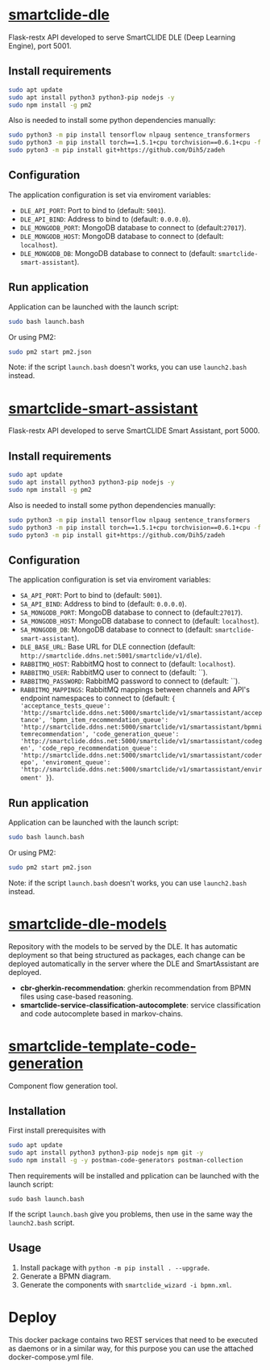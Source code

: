 # [smartclide-dle](https://github.com/eclipse-researchlabs/smartclide-smart-assistant/tree/main/smartclide-dle/smartclide-dle)
Flask-restx API developed to serve SmartCLIDE DLE (Deep Learning Engine), port 5001.

## Install requirements

```bash
sudo apt update
sudo apt install python3 python3-pip nodejs -y
sudo npm install -g pm2
```

Also is needed to install some python dependencies manually:

```bash
sudo python3 -m pip install tensorflow nlpaug sentence_transformers
sudo python3 -m pip install torch==1.5.1+cpu torchvision==0.6.1+cpu -f https://download.pytorch.org/whl/torch_stable.html
sudo pyton3 -m pip install git+https://github.com/Dih5/zadeh
```

## Configuration

The application configuration is set via enviroment variables:

- `DLE_API_PORT`: Port to bind to (default: `5001`). 
- `DLE_API_BIND`: Address to bind to (default: `0.0.0.0`).
- `DLE_MONGODB_PORT`: MongoDB database to connect to (default:`27017`).
- `DLE_MONGODB_HOST`: MongoDB database to connect to (default: `localhost`).
- `DLE_MONGODB_DB`: MongoDB database to connect to (default: `smartclide-smart-assistant`).


## Run application

Application can be launched with the launch script:

```bash
sudo bash launch.bash
```

Or using PM2:

```bash
sudo pm2 start pm2.json
```

Note: if the script `launch.bash` doesn't works, you can use `launch2.bash` instead.

# [smartclide-smart-assistant](https://github.com/eclipse-researchlabs/smartclide-smart-assistant/tree/main/smartclide-dle/smartclide-smart-assistant)
Flask-restx API developed to serve SmartCLIDE Smart Assistant, port 5000.

## Install requirements

```bash
sudo apt update
sudo apt install python3 python3-pip nodejs -y
sudo npm install -g pm2
```

Also is needed to install some python dependencies manually:

```bash
sudo python3 -m pip install tensorflow nlpaug sentence_transformers
sudo python3 -m pip install torch==1.5.1+cpu torchvision==0.6.1+cpu -f https://download.pytorch.org/whl/torch_stable.html
sudo pyton3 -m pip install git+https://github.com/Dih5/zadeh
```


## Configuration

The application configuration is set via enviroment variables:

- `SA_API_PORT`: Port to bind to (default: `5001`). 
- `SA_API_BIND`: Address to bind to (default: `0.0.0.0`).
- `SA_MONGODB_PORT`: MongoDB database to connect to (default:`27017`).
- `SA_MONGODB_HOST`: MongoDB database to connect to (default: `localhost`).
- `SA_MONGODB_DB`: MongoDB database to connect to (default: `smartclide-smart-assistant`).
- `DLE_BASE_URL`: Base URL for DLE connection (default: `http://smartclide.ddns.net:5001/smartclide/v1/dle`).
- `RABBITMQ_HOST`: RabbitMQ host to connect to (default: `localhost`).
- `RABBITMQ_USER`: RabbitMQ user to connect to (default: ``).
- `RABBITMQ_PASSWORD`: RabbitMQ password to connect to (default: ``).
- `RABBITMQ_MAPPINGS`: RabbitMQ mappings between channels and API's endpoint namespaces to connect to (default: `{
	    'acceptance_tests_queue': 'http://smartclide.ddns.net:5000/smartclide/v1/smartassistant/acceptance',
	    'bpmn_item_recommendation_queue': 'http://smartclide.ddns.net:5000/smartclide/v1/smartassistant/bpmnitemrecommendation',
	    'code_generation_queue': 'http://smartclide.ddns.net:5000/smartclide/v1/smartassistant/codegen',
	    'code_repo_recommendation_queue': 'http://smartclide.ddns.net:5000/smartclide/v1/smartassistant/coderepo',
	    'enviroment_queue': 'http://smartclide.ddns.net:5000/smartclide/v1/smartassistant/enviroment'
	}`).

## Run application

Application can be launched with the launch script:

```bash
sudo bash launch.bash
```

Or using PM2:

```bash
sudo pm2 start pm2.json
```

Note: if the script `launch.bash` doesn't works, you can use `launch2.bash` instead.

# [smartclide-dle-models](https://github.com/eclipse-researchlabs/smartclide-smart-assistant/tree/main/smartclide-dle-models)
Repository with the models to be served by the DLE. It has automatic deployment so that being structured as packages, each change can be deployed automatically in the server where the DLE and SmartAssistant are deployed.

- **cbr-gherkin-recommendation**: gherkin recommendation from BPMN files using case-based reasoning.
- **smartclide-service-classification-autocomplete**: service classification and code autocomplete based in markov-chains.

# [smartclide-template-code-generation](https://github.com/eclipse-researchlabs/smartclide-smart-assistant/tree/main/smartclide-template-code-generation)
Component flow generation tool.

## Installation

First install prerequisites with

```bash
sudo apt update
sudo apt install python3 python3-pip nodejs npm git -y
sudo npm install -g -y postman-code-generators postman-collection
```

Then requirements will be installed and pplication can be launched with the launch script:
```
sudo bash launch.bash
```
If the script `launch.bash` give you problems, then use in the same way the `launch2.bash` script.


## Usage 
1. Install package with `python -m pip install . --upgrade`.
2. Generate a BPMN diagram.
3. Generate the components with `smartclide_wizard -i bpmn.xml`.


# Deploy
This docker package contains two REST services that need to be executed as daemons or in a similar way, for this purpose you can use the attached docker-compose.yml file.


